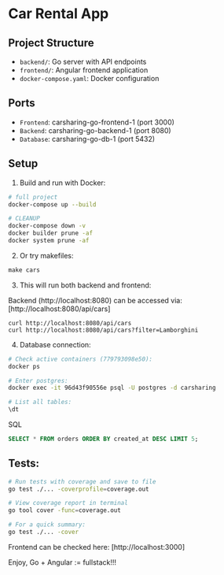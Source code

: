 # Car Rental App

## Project Structure

- `backend/`: Go server with API endpoints
- `frontend/`: Angular frontend application
- `docker-compose.yaml`: Docker configuration

## Ports
- `Frontend`: carsharing-go-frontend-1 (port 3000)
- `Backend`: carsharing-go-backend-1 (port 8080)
- `Database`: carsharing-go-db-1 (port 5432)

## Setup

1. Build and run with Docker:
```bash
# full project
docker-compose up --build

# CLEANUP
docker-compose down -v
docker builder prune -af
docker system prune -af
```

2. Or try makefiles:
```makefile
make cars
```

3. This will run both backend and frontend:

Backend (http://localhost:8080) can be accessed via: [http://localhost:8080/api/cars]

```curl
curl http://localhost:8080/api/cars
curl http://localhost:8080/api/cars?filter=Lamborghini
```

4. Database connection:

```bash
# Check active containers (779793098e50):
docker ps

# Enter postgres:
docker exec -it 96d43f90556e psql -U postgres -d carsharing

# List all tables:
\dt
```

SQL
```sql
SELECT * FROM orders ORDER BY created_at DESC LIMIT 5;
```

## Tests:
```bash
# Run tests with coverage and save to file
go test ./... -coverprofile=coverage.out

# View coverage report in terminal
go tool cover -func=coverage.out

# For a quick summary:
go test ./... -cover
```

Frontend can be checked here: [http://localhost:3000]

Enjoy, Go + Angular := fullstack!!! 